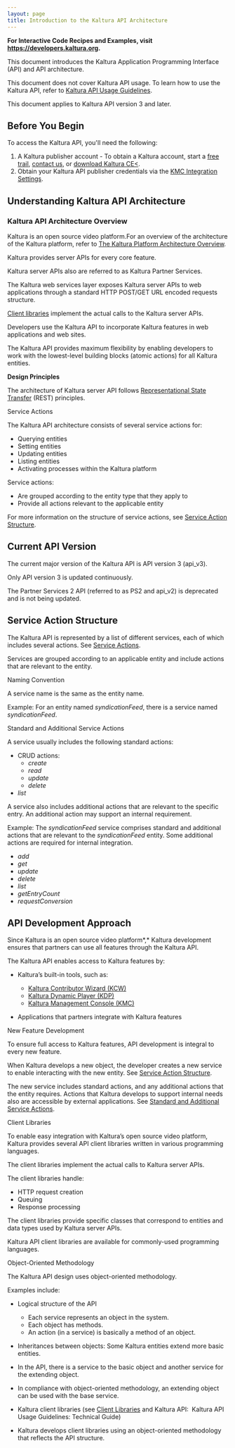 ```yaml
---
layout: page
title: Introduction to the Kaltura API Architecture
---
```


**For Interactive Code Recipes and Examples, visit https://developers.kaltura.org.**

This document introduces the Kaltura Application Programming Interface (API) and API architecture.

This document does not cover Kaltura API usage. To learn how to use the Kaltura API, refer to [Kaltura API Usage Guidelines][1].

 [1]: http://knowledge.kaltura.com/node/162

This document applies to Kaltura API version 3 and later.

## Before You Begin  

To access the Kaltura API, you'll need the following:

1. A Kaltura publisher account - To obtain a Kaltura account, start a [free trail](http://corp.kaltura.com/free-trial), [contact us](http://corp.kaltura.com/company/contact-us), or [download Kaltura CE<](http://www.kaltura.org/project/community_edition_video_platform).
2. Obtain your Kaltura API publisher credentials via the [KMC Integration Settings](http://www.kaltura.com/index.php/kmc/kmc4#account|integration).

## Understanding Kaltura API Architecture  

### Kaltura API Architecture Overview  

Kaltura is an open source video platform.For an overview of the architecture of the Kaltura platform, refer to [The Kaltura Platform Architecture Overview][2].

 [2]: http://knowledge.kaltura.com/kaltura-video-platform-architecture-overview

Kaltura provides server APIs for every core feature.

<p class="Note">
  <span class="mce-note-graphic">Kaltura server APIs also are referred to as Kaltura Partner Services.</span>
</p>

The Kaltura web services layer exposes Kaltura server APIs to web applications through a standard HTTP POST/GET URL encoded requests structure.

[Client libraries][3] implement the actual calls to the Kaltura server APIs.

 [3]: #Client_Libraries

Developers use the Kaltura API to incorporate Kaltura features in web applications and web sites.

The Kaltura API provides maximum flexibility by enabling developers to work with the lowest-level building blocks (atomic actions) for all Kaltura entities.

<p class="Sub-Heading mce-heading-3">
  <strong>Design Principles</strong>
</p>

The architecture of Kaltura server API follows [Representational State Transfer][4] (REST) principles.

 [4]: http://en.wikipedia.org/wiki/Representational_State_Transfer

<p class="mce-heading-3">
  <a name="ServiceActions"></a>Service Actions
</p>

The Kaltura API architecture consists of several service actions for:

*   Querying entities
*   Setting entities
*   Updating entities
*   Listing entities
*   Activating processes within the Kaltura platform

Service actions:

*   Are grouped according to the entity type that they apply to
*   Provide all actions relevant to the applicable entity

For more information on the structure of service actions, see [Service Action Structure][5].

 [5]: #Service_Action_Structure

<h2 class="mce-heading-2">
  Current API Version
</h2>

The current major version of the Kaltura API is API version 3 (api_v3).

Only API version 3 is updated continuously.

<p class="Note">
  <span class="mce-note-graphic">The Partner Services 2 API (referred to as PS2 and api_v2) is deprecated and is not being updated.</span>
</p>

<h2 class="mce-heading-2">
  <a name="Service_Action_Structure"></a>Service Action Structure
</h2>

<p class="Sub-Heading">
  The Kaltura API is represented by a list of different services, each of which includes several actions. See <a href="#ServiceActions">Service Actions</a>.
</p>

Services are grouped according to an applicable entity and include actions that are relevant to the entity.

<p class="mce-heading-3">
  Naming Convention
</p>

A service name is the same as the entity name.

Example: For an entity named *syndicationFeed*, there is a service named *syndicationFeed*.

<p class="mce-heading-3">
  <a name="ServiceActionsStandardandAdditional"></a>Standard and Additional Service Actions
</p>

A service usually includes the following standard actions:

*   CRUD actions:
    *   *create*
    *   *read*
    *   *update*
    *   *delete*
*   *list*

A service also includes additional actions that are relevant to the specific entry. An additional action may support an internal requirement.

Example: The *syndicationFeed* service comprises standard and additional actions that are relevant to the *syndicationFeed* entity. Some additional actions are required for internal integration.

*   *add*
*   *get*
*   *update*
*   *delete*
*   *list*
*   *getEntryCount*
*   *requestConversion*

<h2 class="mce-heading-2">
  API Development Approach
</h2>

Since Kaltura is an open source video platform*,* Kaltura development ensures that partners can use all features through the Kaltura API.

The Kaltura API enables access to Kaltura features by:

*   Kaltura’s built-in tools, such as:
    *   [Kaltura Contributor Wizard (KCW)][6]
    *   [Kaltura Dynamic Player (KDP)][7]
    *   [Kaltura Management Console (KMC)][8]

*   Applications that partners integrate with Kaltura features

 [6]: http://www.kaltura.org/kcw-contribution-wizard
 [7]: http://www.kaltura.org/kdp-3x-adobe-osmf-based-kaltura-dynamic-media-player
 [8]: http://www.kaltura.org/project/Kaltura_Management_Console

<p class="mce-heading-3">
  New Feature Development
</p>

To ensure full access to Kaltura features, API development is integral to every new feature.

When Kaltura develops a new object, the developer creates a new service to enable interacting with the new entity. See [Service Action Structure][5].

The new service includes standard actions, and any additional actions that the entity requires. Actions that Kaltura develops to support internal needs also are accessible by external applications. See [Standard and Additional Service Actions][9].

 [9]: #ServiceActionsStandardandAdditional

<p class="mce-heading-2">
  <a name="Client_Libraries"></a>Client Libraries
</p>

To enable easy integration with Kaltura’s open source video platform, Kaltura provides several API client libraries written in various programming languages.

The client libraries implement the actual calls to Kaltura server APIs.

The client libraries handle:

*   HTTP request creation
*   Queuing
*   Response processing

The client libraries provide specific classes that correspond to entities and data types used by Kaltura server APIs.

Kaltura API client libraries are available for commonly-used programming languages.

<p class="mce-heading-2">
  Object-Oriented Methodology
</p>

The Kaltura API design uses object-oriented methodology.

Examples include:

*   Logical structure of the API
    *   Each service represents an object in the system.
    *   Each object has methods.
    *   An action (in a service) is basically a method of an object.

*   Inheritances between objects: Some Kaltura entities extend more basic entities.

*   In the API, there is a service to the basic object and another service for the extending object.

*   In compliance with object-oriented methodology, an extending object can be used with the base service.

*   Kaltura client libraries (see [Client Libraries][3] and Kaltura API:  Kaltura API Usage Guidelines: Technical Guide)
*   Kaltura develops client libraries using an object-oriented methodology that reflects the API structure.
